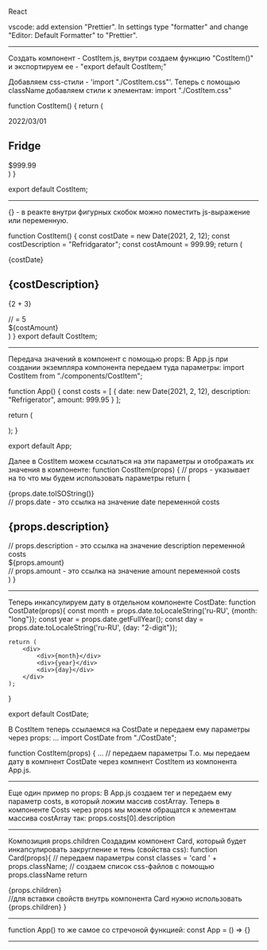 React

vscode: add extension "Prettier". In settings type "formatter" and change "Editor: Default Formatter" to "Prettier".
___________________________
Создать компонент - CostItem.js, внутри создаем функцию "CostItem()" и экспортируем ее - "export default CostItem;"

Добавляем css-стили - 'import "./CostItem.css"'. Теперь с помощью className добавляем стили к элементам:
import "./CostItem.css"

function CostItem() {
    return (
        <div className="cost-item">
            <div>2022/03/01</div>
            <div className="cost-item__description">
                <h2>Fridge</h2>
                <div className="cost-item__price">$999.99</div>
            </div>
        </div>
    )
}

export default CostItem;
___________________________
{} - в реакте внутри фигурных скобок можно поместить js-выражение или переменную.

function CostItem() {
    const costDate = new Date(2021, 2, 12);
    const costDescription = "Refridgarator";
    const costAmount = 999.99;
    return (
        <div className="cost-item">
            <div>{costDate}</div>
            <div className="cost-item__description">
                <h2>{costDescription}</h2>
				<p>{2 + 3}</p> // = 5
                <div className="cost-item__price">${costAmount}</div>
            </div>
        </div>
    )
}
export default CostItem;
___________________________
Передача значений в компонент с помощью props:
В App.js при создании экземпляра компонента передаем туда параметры:
import CostItem from "./components/CostItem";

function App() {
  const costs = [
    {
      date: new Date(2021, 2, 12),
      description: "Refrigerator",
      amount: 999.95
    }
  ];

  return (
    <div>
      <CostItem date={costs[0].date} description={costs[0].description} amount={costs[0].amount}></CostItem>
    </div>
  );
}

export default App;

Далее в CostItem можем ссылаться на эти параметры и отображать их значения в компоненте:
function CostItem(props) { // props - указывает на то что мы будем использовать параметры 
    return (
        <div className="cost-item">
            <div>{props.date.toISOString()}</div> // props.date - это ссылка на значение date переменной costs
            <div className="cost-item__description">
                <h2>{props.description}</h2> // props.description - это ссылка на значение description переменной costs
                <div className="cost-item__price">${props.amount}</div> // props.amount - это ссылка на значение amount переменной costs
            </div>
        </div>
    )
}
___________________________
Теперь инкапсулируем дату в отдельном компоненте CostDate: 
function CostDate(props){
    const month = props.date.toLocaleString('ru-RU', {month: "long"});
    const year = props.date.getFullYear();
    const day = props.date.toLocaleString('ru-RU', {day: "2-digit"});

    return (
        <div>
            <div>{month}</div>
            <div>{year}</div>
            <div>{day}</div>
        </div>
    );
}

export default CostDate;

В CostItem теперь ссылаемся на CostDate и передаем ему параметры через props:
...
import CostDate from "./CostDate";

function CostItem(props) {
    ...
            <CostDate date={props.date}/> // передаем параметры 
Т.о. мы передаем дату в компнент CostDate через компнент CostItem из компонента App.js.
___________________________
Еще один пример по props: В App.js создаем тег <Costs costs={costArray}/> и передаем ему параметр costs, в который ложим массив costArray. Теперь в компоненте Costs через props мы можем обращатся к элементам массива costArray так: props.costs[0].description 
___________________________
Композиция props.children
Создадим компонент Card, который будет инкапсулировать закругление и тень (свойства css):
function Card(props){ // передаем параметры
    const classes = 'card ' + props.className; // создаем список css-файлов с помощью props.className
    return <div className={classes}>{props.children}</div> //для вставки свойств внутрь компонента Card нужно использовать {props.children}
}
___________________________
function App() то же самое со стречоной функцией: const App = () => {}
___________________________


















